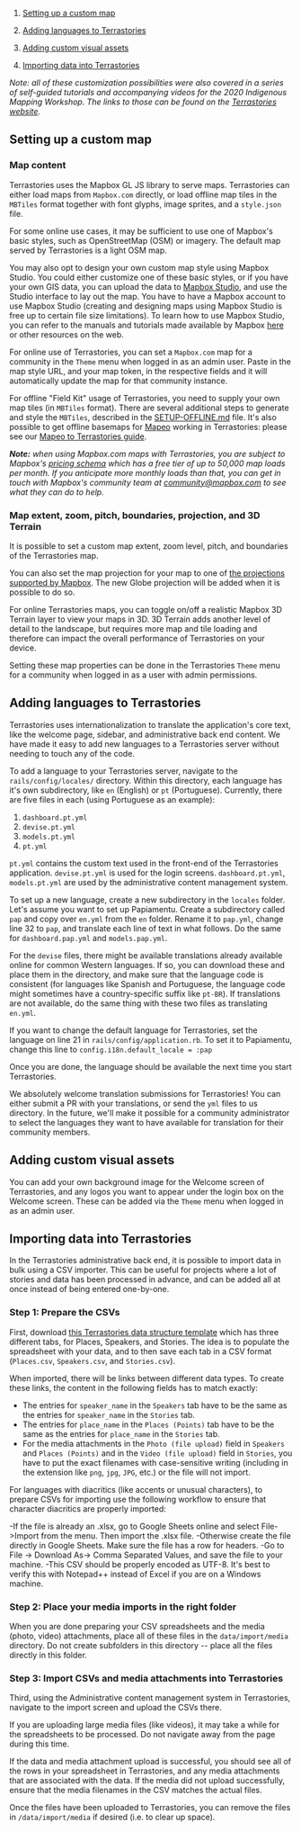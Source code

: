 1. [Setting up a custom map](#setting-up-a-custom-map)

2. [Adding languages to Terrastories](#adding-languages-to-terrastories)

3. [Adding custom visual assets](#adding-custom-visual-assets)

4. [Importing data into Terrastories](#importing-data-into-terrastories)

*Note: all of these customization possibilities were also covered in a series of self-guided tutorials and accompanying videos for the 2020 Indigenous Mapping Workshop. The links to those can be found on the [Terrastories website](https://terrastories.io/tutorials/).*

## Setting up a custom map

### Map content

Terrastories uses the Mapbox GL JS library to serve maps. Terrastories can either load maps from `Mapbox.com` directly, or load offline map tiles in the `MBTiles` format together with font glyphs, image sprites, and a `style.json` file.

For some online use cases, it may be sufficient to use one of Mapbox's basic styles, such as OpenStreetMap (OSM) or imagery. The default map served by Terrastories is a light OSM map. 

You may also opt to design your own custom map style using Mapbox Studio. You could either customize one of these basic styles, or if you have your own GIS data, you can upload the data to [Mapbox Studio](https://www.mapbox.com/mapbox-studio/), and use the Studio interface to lay out the map. You have to have a Mapbox account to use Mapbox Studio (creating and designing maps using Mapbox Studio is free up to certain file size limitations). To learn how to use Mapbox Studio, you can refer to the manuals and tutorials made available by Mapbox [here](https://www.mapbox.com/help/studio-manual-tutorials/) or other resources on the web.

For online use of Terrastories, you can set a `Mapbox.com` map for a community in the `Theme` menu when logged in as an admin user. Paste in the map style URL, and your map token, in the respective fields and it will automatically update the map for that community instance.

For offline "Field Kit" usage of Terrastories, you need to supply your own map tiles (in `MBTiles` format). There are several additional steps to generate and style the `MBTiles`, described in the [SETUP-OFFLINE.md](SETUP-OFFLINE.md) file. It's also possible to get offline basemaps for [Mapeo](https://mapeo.app) working in Terrastories: please see our [Mapeo to Terrastories guide](MAPEO-MAPS-IN-TERRASTORIES.md).

_**Note:** when using Mapbox.com maps with Terrastories, you are subject to Mapbox's [pricing schema](https://www.mapbox.com/pricing/) which has a free tier of up to 50,000 map loads per month. If you anticipate more monthly loads than that, you can get in touch with Mapbox's community team at community@mapbox.com to see what they can do to help._

### Map extent, zoom, pitch, boundaries, projection, and 3D Terrain

It is possible to set a custom map extent, zoom level, pitch, and boundaries of the Terrastories map.

You can also set the map projection for your map to one of [the projections supported by Mapbox](https://docs.mapbox.com/help/glossary/projection/). The new Globe projection will be added when it is possible to do so.

For online Terrastories maps, you can toggle on/off a realistic Mapbox 3D Terrain layer to view your maps in 3D. 3D Terrain adds another level of detail to the landscape, but requires more map and tile loading and therefore can impact the overall performance of Terrastories on your device.

Setting these map properties can be done in the Terrastories `Theme` menu for a community when logged in as a user with admin permissions.

## Adding languages to Terrastories

Terrastories uses internationalization to translate the application's core text, like the welcome page, sidebar, and administrative back end content. We have made it easy to add new languages to a Terrastories server without needing to touch any of the code.

To add a language to your Terrastories server, navigate to the `rails/config/locales/` directory. Within this directory, each language has it's own subdirectory, like `en` (English) or `pt` (Portuguese). Currently, there are five files in each (using Portuguese as an example):

1.  `dashboard.pt.yml`
2.  `devise.pt.yml`
3.  `models.pt.yml`
4.  `pt.yml`


`pt.yml` contains the custom text used in the front-end of the Terrastories application. `devise.pt.yml` is used for the login screens. `dashboard.pt.yml`, `models.pt.yml` are used by the administrative content management system.

To set up a new language, create a new subdirectory in the `locales` folder. Let's assume you want to set up Papiamentu. Create a subdirectory called `pap` and copy over `en.yml` from the `en` folder. Rename it to `pap.yml`, change line 32 to `pap`, and translate each line of text in what follows. Do the same for `dashboard.pap.yml` and `models.pap.yml`. 

For the `devise` files, there might be available translations already available online for common Western languages. If so, you can download these and place them in the directory, and make sure that the language code is consistent (for languages like Spanish and Portuguese, the language code might sometimes have a country-specific suffix like `pt-BR`). If translations are not available, do the same thing with these two files as translating `en.yml`.

If you want to change the default language for Terrastories, set the language on line 21 in `rails/config/application.rb`. To set it to Papiamentu, change this line to `config.i18n.default_locale = :pap`

Once you are done, the language should be available the next time you start Terrastories. 

We absolutely welcome translation submissions for Terrastories! You can either submit a PR with your translations, or send the `yml` files to us directory. In the future, we'll make it possible for a community administrator to select the languages they want to have available for translation for their community members.

## Adding custom visual assets

You can add your own background image for the Welcome screen of Terrastories, and any logos you want to appear under the login box on the Welcome screen. These can be added via the `Theme` menu when logged in as an admin user.

## Importing data into Terrastories

In the Terrastories administrative back end, it is possible to import data in bulk using a CSV importer. This can be useful for projects where a lot of stories and data has been processed in advance, and can be added all at once instead of being entered one-by-one.

### Step 1: Prepare the CSVs

First, download [this Terrastories data structure template](https://drive.google.com/file/d/1Ir6TC5THEoQKk-98JZ5KpTjXd-R6yMmA/view?usp=sharing) which has three different tabs, for Places, Speakers, and Stories. The idea is to populate the spreadsheet with your data, and to then save each tab in a CSV format (`Places.csv`, `Speakers.csv`, and `Stories.csv`).

When imported, there will be links between different data types. To create these links, the content in the following fields has to match exactly:
* The entries for `speaker_name` in the `Speakers` tab have to be the same as the entries for `speaker_name` in the `Stories` tab.
* The entries for `place_name` in the `Places (Points)` tab have to be the same as the entries for `place_name` in the `Stories` tab.
* For the media attachments in the `Photo (file upload)` field in `Speakers` and `Places (Points)` and in the `Video (file upload)` field in `Stories`, you have to put the exact filenames with case-sensitive writing (including in the extension like `png`, `jpg`, `JPG`, etc.) or the file will not import. 

For languages with diacritics (like accents or unusual characters), to prepare CSVs for importing use the following workflow to ensure that character diacritics are properly imported:

-If the file is already an .xlsx, go to Google Sheets online and select File->Import from the menu. Then import the .xlsx file.
-Otherwise create the file directly in Google Sheets. Make sure the file has a row for headers.
-Go to File -> Download As-> Comma Separated Values, and save the file to your machine.
-This CSV should be properly encoded as UTF-8. It's best to verify this with Notepad++ instead of Excel if you are on a Windows machine.

### Step 2: Place your media imports in the right folder

When you are done preparing your CSV spreadsheets and the media (photo, video) attachments, place all of these files in the `data/import/media` directory. Do not create subfolders in this directory -- place all the files directly in this folder.

### Step 3: Import CSVs and media attachments into Terrastories

Third, using the Administrative content management system in Terrastories, navigate to the import screen and upload the CSVs there. 

If you are uploading large media files (like videos), it may take a while for the spreadsheets to be processed. Do not navigate away from the page during this time.

If the data and media attachment upload is successful, you should see all of the rows in your spreadsheet in Terrastories, and any media attachments that are associated with the data. If the media did not upload successfully, ensure that the media filenames in the CSV matches the actual files.

Once the files have been uploaded to Terrastories, you can remove the files in `/data/import/media` if desired (i.e. to clear up space).
